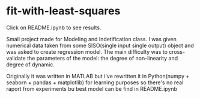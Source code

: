 # fit-with-least-squares
Click on README.ipynb to see results.

Small project made for Modeling and Indetification class. I was given numerical data taken from some SISO(single input single output) object and was asked to create regression model. The main difficulty was to cross-validate the parameters of the model: the degree of non-linearity and degree of dynamic.

Originally it was written in MATLAB but i've rewritten it in Python(numpy + seaborn + pandas + matplotlib) for learning purposes so there's no real raport from experiments bu best model can be find in README.ipynb


